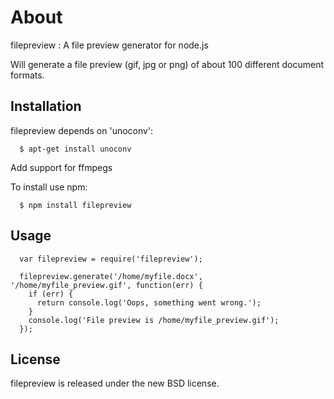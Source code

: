 # About

filepreview : A file preview generator for node.js

Will generate a file preview (gif, jpg or png) of about 100 different document formats.

## Installation

filepreview depends on 'unoconv':

```
  $ apt-get install unoconv
```

Add support for ffmpegs

To install use npm:

```
  $ npm install filepreview
```

## Usage

```
  var filepreview = require('filepreview');

  filepreview.generate('/home/myfile.docx', '/home/myfile_preview.gif', function(err) {
    if (err) {
      return console.log('Oops, something went wrong.');
    }
    console.log('File preview is /home/myfile_preview.gif');
  });

```

## License

filepreview is released under the new BSD license.
